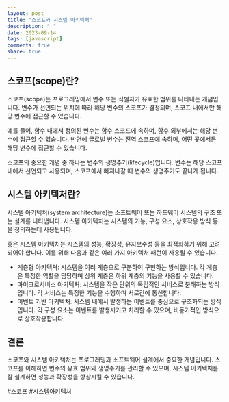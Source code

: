 ```yaml
---
layout: post
title: "스코프와 시스템 아키텍처"
description: " "
date: 2023-09-14
tags: [javascript]
comments: true
share: true
---
```


## 스코프(scope)란?

스코프(scope)는 프로그래밍에서 변수 또는 식별자가 유효한 범위를 나타내는 개념입니다. 변수가 선언되는 위치에 따라 해당 변수의 스코프가 결정되며, 스코프 내에서만 해당 변수에 접근할 수 있습니다.

예를 들어, 함수 내에서 정의된 변수는 함수 스코프에 속하며, 함수 외부에서는 해당 변수에 접근할 수 없습니다. 반면에 글로벌 변수는 전역 스코프에 속하며, 어떤 곳에서든 해당 변수에 접근할 수 있습니다.

스코프의 중요한 개념 중 하나는 변수의 생명주기(lifecycle)입니다. 변수는 해당 스코프 내에서 선언되고 사용되며, 스코프에서 빠져나갈 때 변수의 생명주기도 끝나게 됩니다.

## 시스템 아키텍처란?

시스템 아키텍처(system architecture)는 소프트웨어 또는 하드웨어 시스템의 구조 또는 설계를 나타냅니다. 시스템 아키텍처는 시스템의 기능, 구성 요소, 상호작용 방식 등을 정의하는데 사용됩니다.

좋은 시스템 아키텍처는 시스템의 성능, 확장성, 유지보수성 등을 최적화하기 위해 고려되어야 합니다. 이를 위해 다음과 같은 여러 가지 아키텍처 패턴이 사용될 수 있습니다.

- 계층형 아키텍처: 시스템을 여러 계층으로 구분하여 구현하는 방식입니다. 각 계층은 특정한 역할을 담당하며 상위 계층은 하위 계층의 기능을 사용할 수 있습니다.
- 마이크로서비스 아키텍처: 시스템을 작은 단위의 독립적인 서비스로 분해하는 방식입니다. 각 서비스는 특정한 기능을 수행하며 서로간에 통신합니다.
- 이벤트 기반 아키텍처: 시스템 내에서 발생하는 이벤트를 중심으로 구조화되는 방식입니다. 각 구성 요소는 이벤트를 발생시키고 처리할 수 있으며, 비동기적인 방식으로 상호작용합니다.

## 결론

스코프와 시스템 아키텍처는 프로그래밍과 소프트웨어 설계에서 중요한 개념입니다. 스코프를 이해하면 변수의 유효 범위와 생명주기를 관리할 수 있으며, 시스템 아키텍처를 잘 설계하면 성능과 확장성을 향상시킬 수 있습니다.

#스코프 #시스템아키텍처
